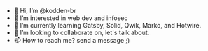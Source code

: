 - 👋 Hi, I’m @kodden-br
- 👀 I’m interested in web dev and infosec
- 🌱 I’m currently learning Gatsby, Solid, Qwik, Marko, and Hotwire.
- 💞️ I’m looking to collaborate on, let's talk about.
- 📫 How to reach me? send a message ;)
